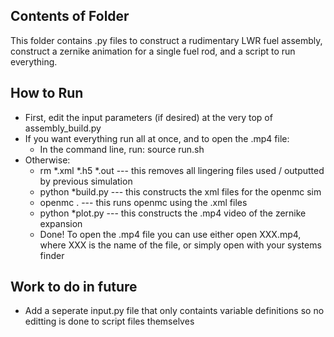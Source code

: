 ## Contents of Folder
This folder contains .py files to construct a rudimentary LWR fuel assembly, construct a zernike animation for a single fuel rod, and a script to run everything. 

## How to Run
- First, edit the input parameters (if desired) at the very top of assembly_build.py
- If you want everything run all at once, and to open the .mp4 file:
	- In the command line, run: source run.sh
- Otherwise:
	- rm *.xml *.h5 *.out --- this removes all lingering files used / outputted by previous simulation
	- python *build.py --- this constructs the xml files for the openmc sim
	- openmc . --- this runs openmc using the .xml files
	- python *plot.py --- this constructs the .mp4 video of the zernike expansion
	- Done! To open the .mp4 file you can use either open XXX.mp4, where XXX is the name of the file, or simply open with your systems finder

## Work to do in future
- Add a seperate input.py file that only containts variable definitions so no editting is done to script files themselves  
